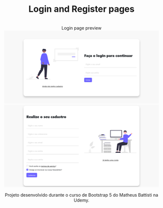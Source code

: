 <div align="center">
  <h1>Login and Register pages</h1>
  <br />
  <div>
    Login page preview
    <img src="assets/login-preview.png" alt="Login page preview" />
  </div>
  <div>
    <img src="assets/register-preview.png" alt="Register page preview" />
  </div> 
  <p>Projeto desenvolvido durante o curso de Bootstrap 5 do Matheus Battisti na Udemy.</p>
</div>
